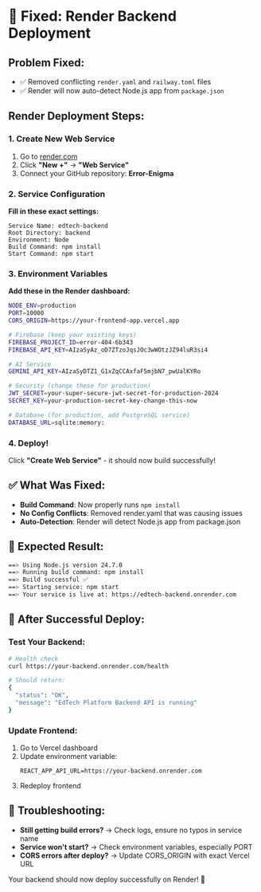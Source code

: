 # 🚀 Fixed: Render Backend Deployment

## Problem Fixed:
- ✅ Removed conflicting `render.yaml` and `railway.toml` files
- ✅ Render will now auto-detect Node.js app from `package.json`

## Render Deployment Steps:

### 1. Create New Web Service
1. Go to [render.com](https://render.com)
2. Click **"New +"** → **"Web Service"**
3. Connect your GitHub repository: **Error-Enigma**

### 2. Service Configuration
**Fill in these exact settings:**

```
Service Name: edtech-backend
Root Directory: backend
Environment: Node
Build Command: npm install
Start Command: npm start
```

### 3. Environment Variables
**Add these in the Render dashboard:**

```bash
NODE_ENV=production
PORT=10000
CORS_ORIGIN=https://your-frontend-app.vercel.app

# Firebase (keep your existing keys)
FIREBASE_PROJECT_ID=error-404-6b343
FIREBASE_API_KEY=AIzaSyAz_oD7ZTzoJqsJOc3wWOtzJZ94luR3si4

# AI Service
GEMINI_API_KEY=AIzaSyDTZ1_G1xZqCCAxfaF5mjbN7_pwUalKYRo

# Security (change these for production)
JWT_SECRET=your-super-secure-jwt-secret-for-production-2024
SECRET_KEY=your-production-secret-key-change-this-now

# Database (for production, add PostgreSQL service)
DATABASE_URL=sqlite:memory:
```

### 4. Deploy!
Click **"Create Web Service"** - it should now build successfully!

## ✅ What Was Fixed:
- **Build Command**: Now properly runs `npm install`
- **No Config Conflicts**: Removed render.yaml that was causing issues
- **Auto-Detection**: Render will detect Node.js app from package.json

## 🎯 Expected Result:
```bash
==> Using Node.js version 24.7.0
==> Running build command: npm install
==> Build successful ✅
==> Starting service: npm start
==> Your service is live at: https://edtech-backend.onrender.com
```

## 🔧 After Successful Deploy:

### Test Your Backend:
```bash
# Health check
curl https://your-backend.onrender.com/health

# Should return:
{
  "status": "OK",
  "message": "EdTech Platform Backend API is running"
}
```

### Update Frontend:
1. Go to Vercel dashboard
2. Update environment variable:
   ```
   REACT_APP_API_URL=https://your-backend.onrender.com
   ```
3. Redeploy frontend

## 🚨 Troubleshooting:
- **Still getting build errors?** → Check logs, ensure no typos in service name
- **Service won't start?** → Check environment variables, especially PORT
- **CORS errors after deploy?** → Update CORS_ORIGIN with exact Vercel URL

Your backend should now deploy successfully on Render! 🚀
